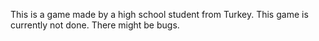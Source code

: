 This is a game made by a high school student from Turkey. This game is currently not done. There might be bugs.

